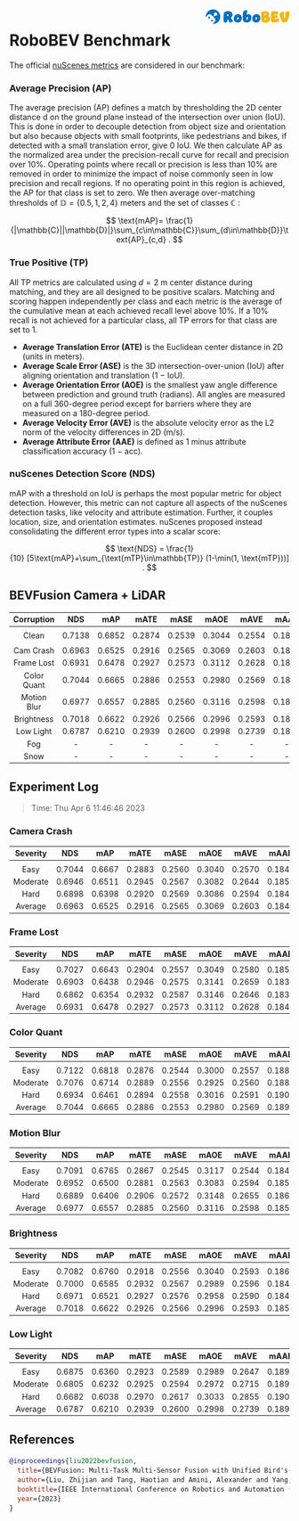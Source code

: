 <img src="../figs/logo2.png" align="right" width="30%">

# RoboBEV Benchmark

The official [nuScenes metrics](https://www.nuscenes.org/object-detection/?externalData=all&mapData=all&modalities=Any) are considered in our benchmark:

### Average Precision (AP)

The average precision (AP) defines a match by thresholding the 2D center distance d on the ground plane instead of the intersection over union (IoU). This is done in order to decouple detection from object size and orientation but also because objects with small footprints, like pedestrians and bikes, if detected with a small translation error, give $0$ IoU.
We then calculate AP as the normalized area under the precision-recall curve for recall and precision over 10%. Operating points where recall or precision is less than $10$% are removed in order to minimize the impact of noise commonly seen in low precision and recall regions. If no operating point in this region is achieved, the AP for that class is set to zero. We then average over-matching thresholds of $\mathbb{D}=\{0.5, 1, 2, 4\}$ meters and the set of classes $\mathbb{C}$ :

$$
\text{mAP}= \frac{1}{|\mathbb{C}||\mathbb{D}|}\sum_{c\in\mathbb{C}}\sum_{d\in\mathbb{D}}\text{AP}_{c,d} .
$$

### True Positive (TP)

All TP metrics are calculated using $d=2$ m center distance during matching, and they are all designed to be positive scalars. Matching and scoring happen independently per class and each metric is the average of the cumulative mean at each achieved recall level above $10$%. If a $10$% recall is not achieved for a particular class, all TP errors for that class are set to $1$. 

- **Average Translation Error (ATE)** is the Euclidean center distance in 2D (units in meters). 
- **Average Scale Error (ASE)** is the 3D intersection-over-union (IoU) after aligning orientation and translation ($1$ − IoU).
- **Average Orientation Error (AOE)** is the smallest yaw angle difference between prediction and ground truth (radians). All angles are measured on a full $360$-degree period except for barriers where they are measured on a $180$-degree period.
- **Average Velocity Error (AVE)** is the absolute velocity error as the L2 norm of the velocity differences in 2D (m/s).
- **Average Attribute Error (AAE)** is defined as $1$ minus attribute classification accuracy ($1$ − acc).

### nuScenes Detection Score (NDS)
mAP with a threshold on IoU is perhaps the most popular metric for object detection. However, this metric can not capture all aspects of the nuScenes detection tasks, like velocity and attribute estimation. Further, it couples location, size, and orientation estimates. nuScenes proposed instead consolidating the different error types into a scalar score:

$$
\text{NDS} = \frac{1}{10} [5\text{mAP}+\sum_{\text{mTP}\in\mathbb{TP}} (1-\min(1, \text{mTP}))] .
$$


## BEVFusion Camera + LiDAR

| **Corruption** | **NDS** | **mAP** | **mATE** | **mASE** | **mAOE** | **mAVE** | **mAAE** |
| :------------: | :-----: | :-----: | :------: | :------: | :------: | :------: | :------: |
| |
| Clean          | 0.7138 | 0.6852 | 0.2874 | 0.2539 | 0.3044 | 0.2554 | 0.1874 |
| |
| Cam Crash      | 0.6963    | 0.6525    | 0.2916     | 0.2565     | 0.3069     | 0.2603     | 0.1847     |
| Frame Lost     | 0.6931    | 0.6478    | 0.2927     | 0.2573     | 0.3112     | 0.2628     | 0.1840     |
| Color Quant    | 0.7044    | 0.6665    | 0.2886     | 0.2553     | 0.2980     | 0.2569     | 0.1891     |
| Motion Blur    | 0.6977    | 0.6557    | 0.2885     | 0.2560     | 0.3116     | 0.2598     | 0.1853     |
| Brightness     | 0.7018    | 0.6622    | 0.2926     | 0.2566     | 0.2996     | 0.2593     | 0.1852     |
| Low Light      | 0.6787    | 0.6210    | 0.2939     | 0.2600     | 0.2998     | 0.2739     | 0.1898     |
| Fog            | - | - | - | - | - | - | - |
| Snow           | - | - | - | - | - | - | - |


## Experiment Log

> Time: Thu Apr  6 11:46:46 2023


### Camera Crash

| **Severity** | **NDS** | **mAP** | **mATE** | **mASE** | **mAOE** | **mAVE** | **mAAE** |
| :----------: | :-----: | :-----: | :------: | :------: | :------: | :------: | :------: |
| |
| Easy         | 0.7044    | 0.6667    | 0.2883     | 0.2560     | 0.3040     | 0.2570     | 0.1841     |
| Moderate     | 0.6946    | 0.6511    | 0.2945     | 0.2567     | 0.3082     | 0.2644     | 0.1855     |
| Hard         | 0.6898    | 0.6398    | 0.2920     | 0.2569     | 0.3086     | 0.2594     | 0.1846     |
| Average      | 0.6963    | 0.6525    | 0.2916     | 0.2565     | 0.3069     | 0.2603     | 0.1847     |


### Frame Lost

| **Severity** | **NDS** | **mAP** | **mATE** | **mASE** | **mAOE** | **mAVE** | **mAAE** |
| :----------: | :-----: | :-----: | :------: | :------: | :------: | :------: | :------: |
| |
| Easy         | 0.7027    | 0.6643    | 0.2904     | 0.2557     | 0.3049     | 0.2580     | 0.1852     |
| Moderate     | 0.6903    | 0.6438    | 0.2946     | 0.2575     | 0.3141     | 0.2659     | 0.1835     |
| Hard         | 0.6862    | 0.6354    | 0.2932     | 0.2587     | 0.3146     | 0.2646     | 0.1832     |
| Average      | 0.6931    | 0.6478    | 0.2927     | 0.2573     | 0.3112     | 0.2628     | 0.1840     |


### Color Quant

| **Severity** | **NDS** | **mAP** | **mATE** | **mASE** | **mAOE** | **mAVE** | **mAAE** |
| :----------: | :-----: | :-----: | :------: | :------: | :------: | :------: | :------: |
| |
| Easy         | 0.7122    | 0.6818    | 0.2876     | 0.2544     | 0.3000     | 0.2557     | 0.1889     |
| Moderate     | 0.7076    | 0.6714    | 0.2889     | 0.2556     | 0.2925     | 0.2560     | 0.1880     |
| Hard         | 0.6934    | 0.6461    | 0.2894     | 0.2558     | 0.3016     | 0.2591     | 0.1904     |
| Average      | 0.7044    | 0.6665    | 0.2886     | 0.2553     | 0.2980     | 0.2569     | 0.1891     |


### Motion Blur

| **Severity** | **NDS** | **mAP** | **mATE** | **mASE** | **mAOE** | **mAVE** | **mAAE** |
| :----------: | :-----: | :-----: | :------: | :------: | :------: | :------: | :------: |
| |
| Easy         | 0.7091    | 0.6765    | 0.2867     | 0.2545     | 0.3117     | 0.2544     | 0.1840     |
| Moderate     | 0.6952    | 0.6500    | 0.2881     | 0.2563     | 0.3083     | 0.2594     | 0.1858     |
| Hard         | 0.6889    | 0.6406    | 0.2906     | 0.2572     | 0.3148     | 0.2655     | 0.1860     |
| Average      | 0.6977    | 0.6557    | 0.2885     | 0.2560     | 0.3116     | 0.2598     | 0.1853     |


### Brightness

| **Severity** | **NDS** | **mAP** | **mATE** | **mASE** | **mAOE** | **mAVE** | **mAAE** |
| :----------: | :-----: | :-----: | :------: | :------: | :------: | :------: | :------: |
| |
| Easy         | 0.7082    | 0.6760    | 0.2918     | 0.2556     | 0.3040     | 0.2593     | 0.1869     |
| Moderate     | 0.7000    | 0.6585    | 0.2932     | 0.2567     | 0.2989     | 0.2596     | 0.1840     |
| Hard         | 0.6971    | 0.6521    | 0.2927     | 0.2576     | 0.2958     | 0.2590     | 0.1846     |
| Average      | 0.7018    | 0.6622    | 0.2926     | 0.2566     | 0.2996     | 0.2593     | 0.1852     |


### Low Light

| **Severity** | **NDS** | **mAP** | **mATE** | **mASE** | **mAOE** | **mAVE** | **mAAE** |
| :----------: | :-----: | :-----: | :------: | :------: | :------: | :------: | :------: |
| |
| Easy         | 0.6875    | 0.6360    | 0.2923     | 0.2589     | 0.2989     | 0.2647     | 0.1897     |
| Moderate     | 0.6805    | 0.6232    | 0.2925     | 0.2594     | 0.2972     | 0.2715     | 0.1897     |
| Hard         | 0.6682    | 0.6038    | 0.2970     | 0.2617     | 0.3033     | 0.2855     | 0.1900     |
| Average      | 0.6787    | 0.6210    | 0.2939     | 0.2600     | 0.2998     | 0.2739     | 0.1898     |


## References

```bib
@inproceedings{liu2022bevfusion,
  title={BEVFusion: Multi-Task Multi-Sensor Fusion with Unified Bird's-Eye View Representation},
  author={Liu, Zhijian and Tang, Haotian and Amini, Alexander and Yang, Xingyu and Mao, Huizi and Rus, Daniela and Han, Song},
  booktitle={IEEE International Conference on Robotics and Automation (ICRA)},
  year={2023}
}
```
